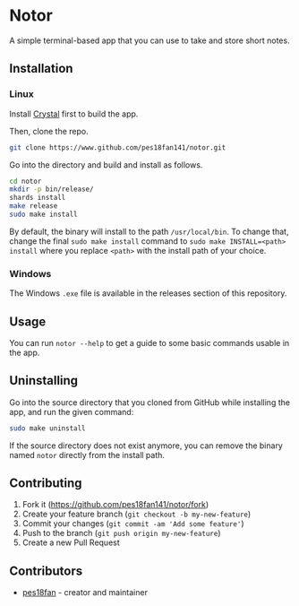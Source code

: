 # Notor

A simple terminal-based app that you can use to take and store short notes.

## Installation

### Linux

Install [Crystal](https://crystal-lang.org/install/) first to build the app.

Then, clone the repo.

```bash
git clone https://www.github.com/pes18fan141/notor.git
```

Go into the directory and build and install as follows.

```bash
cd notor
mkdir -p bin/release/
shards install
make release
sudo make install
```

By default, the binary will install to the path `/usr/local/bin`. To change that, change the final `sudo make install` command to `sudo make INSTALL=<path> install` where you replace `<path>` with the install path of your choice.

### Windows

The Windows `.exe` file is available in the releases section of this repository.

## Usage

You can run `notor --help` to get a guide to some basic commands usable in the app.

## Uninstalling

Go into the source directory that you cloned from GitHub while installing the app, and run the given command:

```bash
sudo make uninstall
```

If the source directory does not exist anymore, you can remove the binary named `notor` directly from the install path.

## Contributing

1. Fork it (<https://github.com/pes18fan141/notor/fork>)
2. Create your feature branch (`git checkout -b my-new-feature`)
3. Commit your changes (`git commit -am 'Add some feature'`)
4. Push to the branch (`git push origin my-new-feature`)
5. Create a new Pull Request

## Contributors

- [pes18fan](https://github.com/pes18fan141) - creator and maintainer
